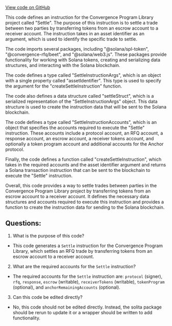[View code on GitHub](https://github.com/convergence-rfq/convergence-program-library/spot-instrument/js/generated/instructions/settle.ts)

This code defines an instruction for the Convergence Program Library project called "Settle". The purpose of this instruction is to settle a trade between two parties by transferring tokens from an escrow account to a receiver account. The instruction takes in an asset identifier as an argument, which is used to identify the specific trade to settle.

The code imports several packages, including "@solana/spl-token", "@convergence-rfq/beet", and "@solana/web3.js". These packages provide functionality for working with Solana tokens, creating and serializing data structures, and interacting with the Solana blockchain.

The code defines a type called "SettleInstructionArgs", which is an object with a single property called "assetIdentifier". This type is used to specify the argument for the "createSettleInstruction" function.

The code also defines a data structure called "settleStruct", which is a serialized representation of the "SettleInstructionArgs" object. This data structure is used to create the instruction data that will be sent to the Solana blockchain.

The code defines a type called "SettleInstructionAccounts", which is an object that specifies the accounts required to execute the "Settle" instruction. These accounts include a protocol account, an RFQ account, a response account, an escrow account, a receiver tokens account, and optionally a token program account and additional accounts for the Anchor protocol.

Finally, the code defines a function called "createSettleInstruction", which takes in the required accounts and the asset identifier argument and returns a Solana transaction instruction that can be sent to the blockchain to execute the "Settle" instruction.

Overall, this code provides a way to settle trades between parties in the Convergence Program Library project by transferring tokens from an escrow account to a receiver account. It defines the necessary data structures and accounts required to execute this instruction and provides a function to create the instruction data for sending to the Solana blockchain.
## Questions: 
 1. What is the purpose of this code?
- This code generates a `Settle` instruction for the Convergence Program Library, which settles an RFQ trade by transferring tokens from an escrow account to a receiver account.

2. What are the required accounts for the `Settle` instruction?
- The required accounts for the `Settle` instruction are: `protocol` (signer), `rfq`, `response`, `escrow` (writable), `receiverTokens` (writable), `tokenProgram` (optional), and `anchorRemainingAccounts` (optional).

3. Can this code be edited directly?
- No, this code should not be edited directly. Instead, the solita package should be rerun to update it or a wrapper should be written to add functionality.